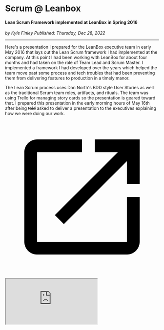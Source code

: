 # Scrum @ Leanbox

#### Lean Scrum Framework implemented at LeanBox in Spring 2016

*<div class="article-meta-data"> by Kyle Finley</span> Published: <time itemprop="pubdate" datetime="12/28/2022">Thursday, Dec 28, 2022</time></div>*

---

Here's a presentation I prepared for the LeanBox executive team in early May 2016 that lays out the Lean Scrum framework I had implemented at the company. At this point I had been working with LeanBox for about four months and had taken on the role of Team Lead and Scrum Master. I implemented a framework I had developed over the years which helped the team move past some process and tech troubles that had been preventing them from delivering features to production in a timely manor.

The Lean Scrum process uses Dan North's BDD style User Stories as well as the traditional Scrum team roles, artifacts, and rituals. The team was using Trello for managing story cards so the presentation is geared toward that. I prepared this presentation in the early morning hours of May 16th after being <strike>told</strike> asked to deliver a presentation to the executives explaining how we were doing our work.

<p>
  <a href="https://docs.google.com/presentation/d/13NMsZhfPwiLBJN0xI02SGaBKpwAdr6aI-ZLlY3DdtHU/present" target="_blank">
  <svg viewBox="0 0 24 24" focusable="false"class="slides-fullscreen"><path d="M0 0h24v24H0z" fill="none"></path> <path d="M19 19H5V5h7V3H5c-1.11 0-2 .9-2 2v14c0 1.1.89 2 2 2h14c1.1 0 2-.9 2-2v-7h-2v7zM14 3v2h3.59l-9.83 9.83 1.41 1.41L19 6.41V10h2V3h-7z"></path>
</svg>
</a>
  <div class="responsive-google-slides">
    <iframe src="https://docs.google.com/presentation/d/13NMsZhfPwiLBJN0xI02SGaBKpwAdr6aI-ZLlY3DdtHU/embed"></iframe>
  </div>
</p>
